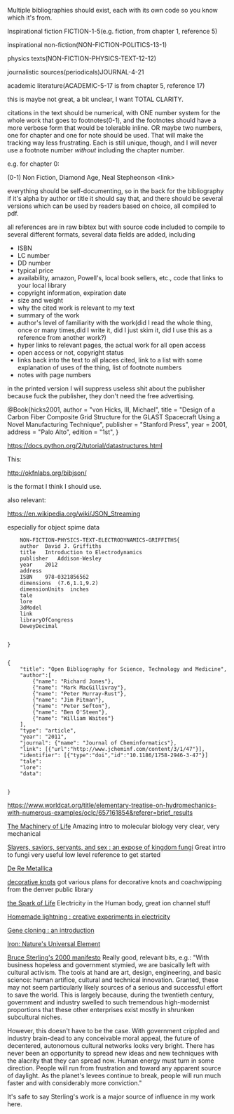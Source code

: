 Multiple bibliographies should exist, each with its own code so you know which it's from.

Inspirational fiction FICTION-1-5(e.g. fiction, from chapter 1, reference 5)


inspirational non-fiction(NON-FICTION-POLITICS-13-1)

physics texts(NON-FICTION-PHYSICS-TEXT-12-12)

journalistic sources(periodicals)JOURNAL-4-21

academic literature(ACADEMIC-5-17 is from chapter 5, reference 17)

this is maybe not great, a bit unclear, I want TOTAL CLARITY. 

citations in the text should be numerical, with ONE number system for the whole work that goes to footnotes(0-1), and the footnotes should have a more verbose form that would be tolerable inline.  OR maybe two numbers, one for chapter and one for note should be used.  That will make the tracking way less frustrating.  Each is still unique, though, and I will never use a footnote number *without* including the chapter number.  

e.g. for chapter 0:

(0-1) Non Fiction, Diamond Age, Neal Stepheonson \<link\> 



everything should be self-documenting, so in the back for the bibliography if it's alpha by author or title it should say that, and there should be several versions which can be used by readers based on choice, all compiled to pdf. 


all references are in raw bibtex but with source code included to compile to several different formats, several data fields are added, including

* ISBN
* LC number
* DD number
* typical price
* availability, amazon, Powell's, local book sellers, etc., code that links to your local library
* copyright information, expiration date
* size and weight 
* why the cited work is relevant to my text
* summary of the work
* author's level of familiarity with the work(did I read the whole thing, once or many times,did I write it, did I just skim it, did I use this as a reference from another work?)
* hyper links to relevant pages, the actual work for all open access
* open access or not, copyright status
* links back into the text to all places cited, link to a list with some explanation of uses of the thing, list of footnote numbers
* notes with page numbers 

in the printed version I will suppress useless shit about the publisher because fuck the publisher, they don't need the free advertising.


@Book{hicks2001,
 author    = "von Hicks, III, Michael",
 title     = "Design of a Carbon Fiber Composite Grid Structure for the GLAST
              Spacecraft Using a Novel Manufacturing Technique",
 publisher = "Stanford Press",
 year      =  2001,
 address   = "Palo Alto",
 edition   = "1st",
}

<https://docs.python.org/2/tutorial/datastructures.html>

This:

<http://okfnlabs.org/bibjson/>

is the format I think I should use.

also relevant:

https://en.wikipedia.org/wiki/JSON_Streaming

especially for object spime data

    	NON-FICTION-PHYSICS-TEXT-ELECTRODYNAMICS-GRIFFITHS{
		author	David J. Griffiths
		title	Introduction to Electrodynamics
		publisher	Addison-Wesley
		year	2012
		address 
		ISBN	978-0321856562
		dimensions	(7.6,1.1,9.2)
		dimensionUnits	inches
		tale
		lore
		3dModel
		link
	    libraryOfCongress
    	DeweyDecimal
	

    } 


    {
        "title": "Open Bibliography for Science, Technology and Medicine",
        "author":[
            {"name": "Richard Jones"},
            {"name": "Mark MacGillivray"},
            {"name": "Peter Murray-Rust"},
            {"name": "Jim Pitman"},
            {"name": "Peter Sefton"},
            {"name": "Ben O'Steen"},
            {"name": "William Waites"}
        ],
        "type": "article",
        "year": "2011",
        "journal": {"name": "Journal of Cheminformatics"},
        "link": [{"url":"http://www.jcheminf.com/content/3/1/47"}],
        "identifier": [{"type":"doi","id":"10.1186/1758-2946-3-47"}]
        "tale":
        "lore":
        "data":
        
       
    }
    
    
    
<https://www.worldcat.org/title/elementary-treatise-on-hydromechanics-with-numerous-examples/oclc/657161854&referer=brief_results>


[The Machinery of Life](http://www.worldcat.org/oclc/25787303)
Amazing intro to molecular biology very clear, very mechanical


[Slayers, saviors, servants, and sex : an expose of kingdom fungi](http://www.worldcat.org/oclc/44683496)
Great intro to fungi very useful low level reference to get started

[De Re Metallica](http://www.worldcat.org/oclc/3117789)

[decorative knots](http://www.worldcat.org/oclc/41021593)
got various plans for decorative knots and coachwipping from the denver public library

[the Spark of Life](http://www.worldcat.org/oclc/783160332)
Electricity in the Human body, great ion channel stuff

[Homemade lightning : creative experiments in electricity](http://www.worldcat.org/oclc/47126824)

[Gene cloning : an introduction](http://www.worldcat.org/oclc/41214416)

[Iron: Nature's Universal Element](https://www.worldcat.org/title/iron-natures-universal-element-why-people-need-iron-animals-make-magnets/oclc/42761950&referer=brief_results)

[Bruce Sterling's 2000 manifesto](http://www.viridiandesign.org/manifesto.html)
Really good, relevant bits, e.g.:
"With business hopeless and government stymied, we are basically left with cultural activism. The tools at hand are art, design, engineering, and basic science: human artifice, cultural and technical innovation. Granted, these may not seem particularly likely sources of a serious and successful effort to save the world. This is largely because, during the twentieth century, government and industry swelled to such tremendous high-modernist proportions that these other enterprises exist mostly in shrunken subcultural niches.

However, this doesn't have to be the case. With government crippled and industry brain-dead to any conceivable moral appeal, the future of decentered, autonomous cultural networks looks very bright. There has never been an opportunity to spread new ideas and new techniques with the alacrity that they can spread now. Human energy must turn in some direction. People will run from frustration and toward any apparent source of daylight. As the planet's levees continue to break, people will run much faster and with considerably more conviction."

It's safe to say Sterling's work is a major source of influence in my work here.